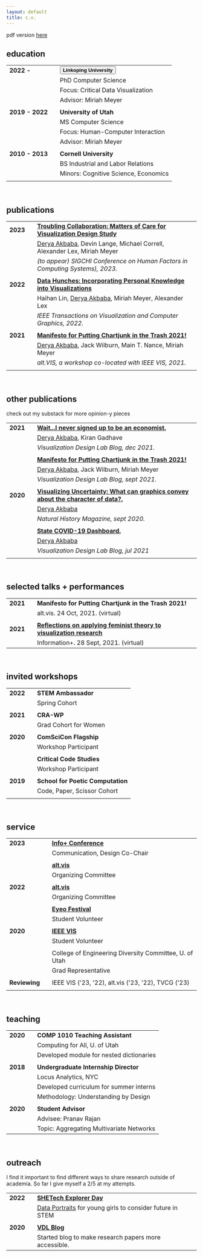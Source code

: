 ```yaml
---
layout: default
title: c.v.
---
```


pdf version [here](/assets/images/Akbaba-CV.pdf)

## education

|                 |     |                                                                                                                                                                                                             |
| --------------- | --- | ----------------------------------------------------------------------------------------------------------------------------------------------------------------------------------------------------------- |
| **2022 -**      |     | <button type="button" class="btn-cv" data-bs-toggle="popover" data-bs-title="Here I am!" html="true" data-bs-trigger="focus" cimg="assets/images/sweden.png"><strong>Linkoping University</strong></button> |
|                 |     | PhD Computer Science                                                                                                                                                                                        |
|                 |     | Focus: Critical Data Visualization                                                                                                                                                                          |
|                 |     | Advisor: Miriah Meyer                                                                                                                                                                                       |
|                 |     |                                                                                                                                                                                                             |
| **2019 - 2022** |     | **University of Utah**                                                                                                                                                                                      |
|                 |     | MS Computer Science                                                                                                                                                                                         |
|                 |     | Focus: Human-Computer Interaction                                                                                                                                                                           |
|                 |     | Advisor: Miriah Meyer                                                                                                                                                                                       |
|                 |     |                                                                                                                                                                                                             |
| **2010 - 2013** |     | **Cornell University**                                                                                                                                                                                      |
|                 |     | BS Industrial and Labor Relations                                                                                                                                                                           |
|                 |     | Minors: Cognitive Science, Economics                                                                                                                                                                        |
|                 |     |                                                                                                                                                                                                             |

<br>

## publications

|          |     |                                                                                                                                        |
| -------- | --- | -------------------------------------------------------------------------------------------------------------------------------------- |
| **2023** |     | [**Troubling Collaboration: Matters of Care for Visualization Design Study**](https://osf.io/5y7ar/)                                   |
|          |     | <u>Derya Akbaba</u>, Devin Lange, Michael Correll, Alexander Lex, Miriah Meyer                                                         |
|          |     | _(to appear) SIGCHI Conference on Human Factors in Computing Systems), 2023._                                                          |
|          |     |                                                                                                                                        |
| **2022** |     | [**Data Hunches: Incorporating Personal Knowledge into Visualizations**](https://vdl.sci.utah.edu/publications/2022_vis_data_hunches/) |
|          |     | Haihan Lin, <u>Derya Akbaba</u>, Miriah Meyer, Alexander Lex                                                                           |
|          |     | _IEEE Transactions on Visualization and Computer Graphics, 2022._                                                                      |
|          |     |                                                                                                                                        |
| **2021** |     | [**Manifesto for Putting Chartjunk in the Trash 2021!**](https://vdl.sci.utah.edu/publications/2021_altvis_chartjunk/)                 |
|          |     | <u>Derya Akbaba</u>, Jack Wilburn, Main T. Nance, Miriah Meyer                                                                         |
|          |     | _alt.VIS, a workshop co-located with IEEE VIS, 2021._                                                                                  |
|          |     |                                                                                                                                        |

<br>

## other publications

check out my substack for more opinion-y pieces

|          |     |                                                                                                                                    |
| -------- | --- | ---------------------------------------------------------------------------------------------------------------------------------- |
| **2021** |     | [**Wait...I never signed up to be an economist.**](https://vdl.sci.utah.edu/blog/2021/12/08/fair-pay-panel/)                       |
|          |     | <u>Derya Akbaba</u>, Kiran Gadhave                                                                                                 |
|          |     | _Visualization Design Lab Blog, dec 2021._                                                                                         |
|          |     |                                                                                                                                    |
|          |     | [**Manifesto for Putting Chartjunk in the Trash 2021!**](https://vdl.sci.utah.edu/blog/2021/09/19/chartjunk/)                      |
|          |     | <u>Derya Akbaba</u>, Jack Wilburn, Miriah Meyer                                                                                    |
|          |     | _Visualization Design Lab Blog, sept 2021._                                                                                        |
|          |     |                                                                                                                                    |
| **2020** |     | [**Visualizing Uncertainty: What can graphics convey about the character of data?.**](/assets/papers/Sep20-NH-digital-edition.pdf) |
|          |     | <u>Derya Akbaba</u>                                                                                                                |
|          |     | _Natural History Magazine, sept 2020._                                                                                             |
|          |     |                                                                                                                                    |
|          |     | [**State COVID-19 Dashboard.**](https://vdl.sci.utah.edu/blog/2020/07/20/state-dashboards/)                                        |
|          |     | <u>Derya Akbaba</u>                                                                                                                |
|          |     | _Visualization Design Lab Blog, jul 2021_                                                                                          |
|          |     |                                                                                                                                    |

<br>

## selected talks + performances

|          |     |                                                                                                      |
| -------- | --- | ---------------------------------------------------------------------------------------------------- |
| **2021** |     | **Manifesto for Putting Chartjunk in the Trash 2021!**                                               |
|          |     | alt.vis. 24 Oct, 2021. (virtual)                                                                     |
|          |     |                                                                                                      |
| **2021** |     | [**Reflections on applying feminist theory to visualization research**](https://vimeo.com/592256059) |
|          |     | Information+. 28 Sept, 2021. (virtual)                                                               |

<br>

## invited workshops

|          |     |                                   |
| -------- | --- | --------------------------------- |
| **2022** |     | **STEM Ambassador**               |
|          |     | Spring Cohort                     |
|          |     |                                   |
| **2021** |     | **CRA-WP**                        |
|          |     | Grad Cohort for Women             |
|          |     |                                   |
| **2020** |     | **ComSciCon Flagship**            |
|          |     | Workshop Participant              |
|          |     |                                   |
|          |     | **Critical Code Studies**         |
|          |     | Workshop Participant              |
|          |     |                                   |
| **2019** |     | **School for Poetic Computation** |
|          |     | Code, Paper, Scissor Cohort       |
|          |     |                                   |

<br>

## service

|               |     |                                                                |
| ------------- | --- | -------------------------------------------------------------- |
| **2023**      |     | [**Info+ Conference**](https://informationplusconference.com/) |
|               |     | Communication, Design Co-Chair                                 |
|               |     |                                                                |
|               |     | [**alt.vis**](https://altvis.github.io/)                       |
|               |     | Organizing Committee                                           |
|               |     |                                                                |
| **2022**      |     | [**alt.vis**](https://altvis.github.io/)                       |
|               |     | Organizing Committee                                           |
|               |     |                                                                |
|               |     | [**Eyeo Festival** ](https://eyeofestival.com/)                |
|               |     | Student Volunteer                                              |
|               |     |                                                                |
| **2020**      |     | [**IEEE VIS**](https://ieeevis.org/year/2020/welcome)          |
|               |     | Student Volunteer                                              |
|               |     |                                                                |
|               |     | College of Engineering Diversity Committee, U. of Utah         |
|               |     | Grad Representative                                            |
|               |     |                                                                |
| **Reviewing** |     | IEEE VIS ('23, '22), alt.vis ('23, '22), TVCG ('23)            |
|               |     |                                                                |

<br>

## teaching

|          |     |                                          |
| -------- | --- | ---------------------------------------- |
| **2020** |     | **COMP 1010 Teaching Assistant**         |
|          |     | Computing for All, U. of Utah            |
|          |     | Developed module for nested dictionaries |
|          |     |                                          |
| **2018** |     | **Undergraduate Internship Director**    |
|          |     | Locus Analytics, NYC                     |
|          |     | Developed curriculum for summer interns  |
|          |     | Methodology: Understanding by Design     |
|          |     |                                          |
| **2020** |     | **Student Advisor**                      |
|          |     | Advisee: Pranav Rajan                    |
|          |     | Topic: Aggregating Multivariate Networks |

<br>

## outreach

I find it important to find different ways to share research outside of academia.
So far I give myself a 2/5 at my attempts.

|          |     |                                                                                                                              |
| -------- | --- | ---------------------------------------------------------------------------------------------------------------------------- |
| **2022** |     | [**SHETech Explorer Day**](https://shetechexplorer.com/)                                                                     |
|          |     | [Data Portraits](https://observablehq.com/@gotdairyya/data-portraits-for-shetech) for young girls to consider future in STEM |
|          |     |                                                                                                                              |
| **2020** |     | [**VDL Blog**](https://vdl.sci.utah.edu/blog/)                                                                               |
|          |     | Started blog to make research papers more accessible.                                                                        |
